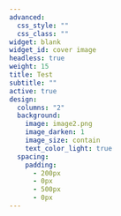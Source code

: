```yaml
---
advanced:
  css_style: ""
  css_class: ""
widget: blank
widget_id: cover image
headless: true
weight: 15
title: Test
subtitle: ""
active: true
design:
  columns: "2"
  background:
    image: image2.png
    image_darken: 1
    image_size: contain
    text_color_light: true
  spacing:
    padding:
      - 200px
      - 0px
      - 500px
      - 0px
---
```

